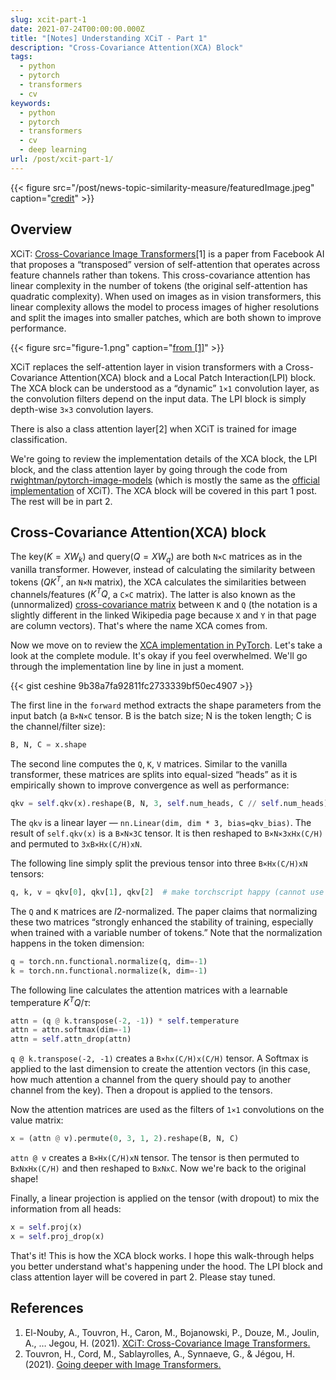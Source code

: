 ```yaml
---
slug: xcit-part-1
date: 2021-07-24T00:00:00.000Z
title: "[Notes] Understanding XCiT - Part 1"
description: "Cross-Covariance Attention(XCA) Block"
tags:
  - python
  - pytorch
  - transformers
  - cv
keywords:
  - python
  - pytorch
  - transformers
  - cv
  - deep learning
url: /post/xcit-part-1/
---
```


{{< figure src="/post/news-topic-similarity-measure/featuredImage.jpeg" caption="[credit](https://unsplash.com/photos/godmBw_gLDg)" >}}

## Overview

XCiT: [Cross-Covariance Image Transformers](http://arxiv.org/abs/2106.09681)\[1\] is a paper from Facebook AI that proposes a “transposed” version of self-attention that operates across feature channels rather than tokens. This cross-covariance attention has linear complexity in the number of tokens (the original self-attention has quadratic complexity). When used on images as in vision transformers, this linear complexity allows the model to process images of higher resolutions and split the images into smaller patches, which are both shown to improve performance.

{{< figure src="figure-1.png" caption="[from [1]](http://arxiv.org/abs/2106.09681)" >}}

XCiT replaces the self-attention layer in vision transformers with a Cross-Covariance Attention(XCA) block and a Local Patch Interaction(LPI) block. The XCA block can be understood as a “dynamic” `1×1` convolution layer, as the convolution filters depend on the input data. The LPI block is simply depth-wise `3×3` convolution layers.

There is also a class attention layer[2] when XCiT is trained for image classification.

We're going to review the implementation details of the XCA block, the LPI block, and the class attention layer by going through the code from [rwightman/pytorch-image-models](https://github.com/rwightman/pytorch-image-models/blob/763329f23f675626e657f012e633fca5ea0985ed/timm/models/xcit.py) (which is mostly the same as the [official implementation](https://github.com/facebookresearch/xcit/blob/master/xcit.py) of XCiT). The XCA block will be covered in this part 1 post. The rest will be in part 2.

## Cross-Covariance Attention(XCA) block

The key($K=XW_k$) and query($Q=XW_q$) are both `N×C` matrices as in the vanilla transformer. However, instead of calculating the similarity between tokens ($QK^T$, an `N×N` matrix), the XCA calculates the similarities between channels/features ($K^TQ$, a `C×C` matrix). The latter is also known as the (unnormalized) [cross-covariance matrix](https://www.wikiwand.com/en/Cross-covariance_matrix) between `K` and `Q` (the notation is a slightly different in the linked Wikipedia page because `X` and `Y` in that page are column vectors). That's where the name XCA comes from.

Now we move on to review the [XCA implementation in PyTorch](https://github.com/rwightman/pytorch-image-models/blob/763329f23f675626e657f012e633fca5ea0985ed/timm/models/xcit.py#L251). Let's take a look at the complete module. It's okay if you feel overwhelmed. We'll go through the implementation line by line in just a moment.

{{< gist ceshine 9b38a7fa92811fc2733339bf50ec4907 >}}

The first line in the `forward` method extracts the shape parameters from the input batch (a `B×N×C` tensor. B is the batch size; N is the token length; C is the channel/filter size):

```python
B, N, C = x.shape
```

The second line computes the `Q`, `K`, `V` matrices. Similar to the vanilla transformer, these matrices are splits into equal-sized “heads” as it is empirically shown to improve convergence as well as performance:

```python
qkv = self.qkv(x).reshape(B, N, 3, self.num_heads, C // self.num_heads).permute(2, 0, 3, 4, 1)
```

The `qkv` is a linear layer — `nn.Linear(dim, dim * 3, bias=qkv_bias)`. The result of `self.qkv(x)` is a `B×N×3C` tensor. It is then reshaped to `B×N×3xHx(C/H)` and permuted to `3xB×Hx(C/H)xN`.

The following line simply split the previous tensor into three `B×Hx(C/H)xN` tensors:

```python
q, k, v = qkv[0], qkv[1], qkv[2]  # make torchscript happy (cannot use tensor as tuple)
```

The `Q` and `K` matrices are $l2$-normalized. The paper claims that normalizing these two matrices “strongly enhanced the stability of training, especially when trained with a variable number of tokens.” Note that the normalization happens in the token dimension:

```python
q = torch.nn.functional.normalize(q, dim=-1)
k = torch.nn.functional.normalize(k, dim=-1)
```

The following line calculates the attention matrices with a learnable temperature $K^TQ/\tau$:

```python
attn = (q @ k.transpose(-2, -1)) * self.temperature
attn = attn.softmax(dim=-1)
attn = self.attn_drop(attn)
```

`q @ k.transpose(-2, -1)` creates a `B×hx(C/H)x(C/H)` tensor. A Softmax is applied to the last dimension to create the attention vectors (in this case, how much attention a channel from the query should pay to another channel from the key). Then a dropout is applied to the tensors.

Now the attention matrices are used as the filters of `1×1` convolutions on the value matrix:

```python
x = (attn @ v).permute(0, 3, 1, 2).reshape(B, N, C)
```

`attn @ v` creates a `B×Hx(C/H)xN` tensor. The tensor is then permuted to `BxNxHx(C/H)` and then reshaped to `BxNxC`. Now we're back to the original shape!

Finally, a linear projection is applied on the tensor (with dropout) to mix the information from all heads:

```python
x = self.proj(x)
x = self.proj_drop(x)
```

That's it! This is how the XCA block works. I hope this walk-through helps you better understand what's happening under the hood. The LPI block and class attention layer will be covered in part 2. Please stay tuned.

## References

1. El-Nouby, A., Touvron, H., Caron, M., Bojanowski, P., Douze, M., Joulin, A., … Jegou, H. (2021). [XCiT: Cross-Covariance Image Transformers.](http://arxiv.org/abs/2106.09681)
2. Touvron, H., Cord, M., Sablayrolles, A., Synnaeve, G., & Jégou, H. (2021). [Going deeper with Image Transformers.](http://arxiv.org/abs/2103.17239)
